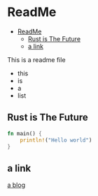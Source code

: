 # ReadMe

<!--toc:start-->
- [ReadMe](#readme)
  - [Rust is The Future](#rust-is-the-future)
  - [a link](#a-link)
<!--toc:end-->


This is a readme file

- this
- is
- a
- list


## Rust is The Future

```rust
fn main() {
    println!("Hello world")
}
```

## a link

[a blog](0)


[^blog]: <https://mxz42.dev>

